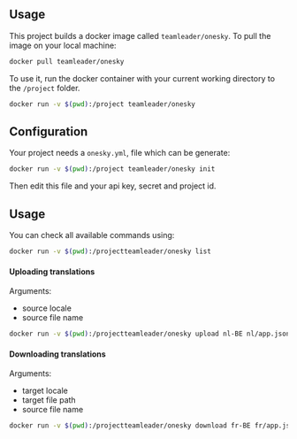 ## Usage

This project builds a docker image called `teamleader/onesky`. To pull the image on your local machine:

```bash
docker pull teamleader/onesky
```

To use it, run the docker container with your current working directory to the `/project` folder.

```bash
docker run -v $(pwd):/project teamleader/onesky
```

## Configuration

Your project needs a `onesky.yml`, file which can be generate:

```bash
docker run -v $(pwd):/project teamleader/onesky init
```

Then edit this file and your api key, secret and project id.

## Usage

You can check all available commands using:

```bash
docker run -v $(pwd):/projectteamleader/onesky list
```

#### Uploading translations

Arguments:
- source locale
- source file name

```bash
docker run -v $(pwd):/projectteamleader/onesky upload nl-BE nl/app.json
```

#### Downloading translations

Arguments:
- target locale
- target file path
- source file name

```bash
docker run -v $(pwd):/projectteamleader/onesky download fr-BE fr/app.json app.json
```
